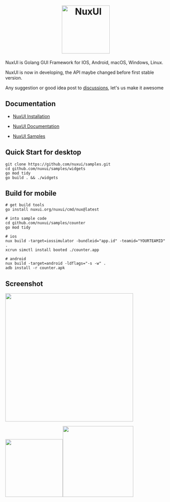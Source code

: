 <a href="https://nuxui.org/">
  <h1 align="center">
    <picture>
      <source height="150" media="(prefers-color-scheme: dark)" srcset="https://gitee.com/nuxui/website/raw/master/static/nuxui_logo_text.svg">
      <img alt="NuxUI" height="150" src="https://gitee.com/nuxui/website/raw/master/static/nuxui_logo_text.svg">
    </picture>
  </h1>
</a>

NuxUI is Golang GUI Framework for IOS, Android, macOS, Windows, Linux.

NuxUI is now in developing, the API maybe changed before first stable version.

Any suggestion or good idea post to [discussions](https://github.com/nuxui/nuxui/discussions), let's us make it awesome

## Documentation

* [NuxUI Installation](https://nuxui.org/start/install/)

* [NuxUI Documentation](https://nuxui.org/)

* [NuxUI Samples](https://github.com/nuxui/samples)

## Quick Start for desktop
```
git clone https://github.com/nuxui/samples.git
cd github.com/nuxui/samples/widgets
go mod tidy
go build . && ./widgets
```

## Build for mobile
```
# get build tools
go install nuxui.org/nuxui/cmd/nux@latest

# into sample code
cd github.com/nuxui/samples/counter
go mod tidy

# ios
nux build -target=iossimulator -bundleid="app.id" -teamid="YOURTEAMID" .
xcrun simctl install booted ./counter.app

# android
nux build -target=android -ldflags="-s -w" . 
adb install -r counter.apk
```

## Screenshot

<img src="https://gitee.com/nuxui/website/raw/master/static/samples/screenshot_widgets.webp" width="400px" >

<img src="https://gitee.com/nuxui/website/raw/master/static/samples/screenshot_ios.webp" width="180px" ><img src="https://gitee.com/nuxui/website/raw/master/static/samples/screenshot_android.webp" width="221px" >
